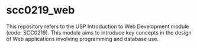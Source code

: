 # scc0219_web
This repository refers to the USP Introduction to Web Development module (code: SCC0219).  This module aims to introduce key concepts in the design of Web applications involving programming and database use.
